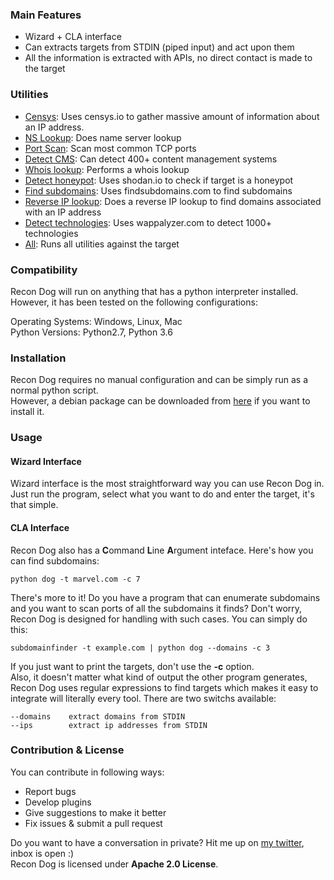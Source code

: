 ### Main Features
- Wizard + CLA interface
- Can extracts targets from STDIN (piped input) and act upon them
- All the information is extracted with APIs, no direct contact is made to the target


### Utilities
- [Censys](https://censys.io/): Uses censys.io to gather massive amount of information about an IP address.
- [NS Lookup](https://hackertarget.com/dns-lookup/): Does name server lookup
- [Port Scan](https://hackertarget.com/tcp-port-scan/): Scan most common TCP ports
- [Detect CMS](https://whatcms.org): Can detect 400+ content management systems
- [Whois lookup](https://hackertarget.com/whois-lookup/): Performs a whois lookup
- [Detect honeypot](https://honeyscore.shodan.io/): Uses shodan.io to check if target is a honeypot
- [Find subdomains](https://findsubdomains.com): Uses findsubdomains.com to find subdomains
- [Reverse IP lookup](https://hackertarget.com/reverse-ip-lookup/): Does a reverse IP lookup to find domains associated with an IP address
- [Detect technologies](https://www.wappalyzer.com): Uses wappalyzer.com to detect 1000+ technologies
- [All](https://github.com/s0md3v/ReconDog): Runs all utilities against the target

### Compatibility
Recon Dog will run on anything that has a python interpreter installed. However, it has been tested on the following configurations:

Operating Systems: Windows, Linux, Mac\
Python Versions: Python2.7, Python 3.6

### Installation
Recon Dog requires no manual configuration and can be simply run as a normal python script.\
However, a debian package can be downloaded from [here](https://github.com/s0md3v/s0md3v.github.io/blob/master/repo/Recon-Dog_2.0_all.deb?raw=true) if you want to install it.

### Usage
#### Wizard Interface
Wizard interface is the most straightforward way you can use Recon Dog in. Just run the program, select what you want to do and enter the target, it's that simple.
#### CLA Interface
Recon Dog also has a **C**ommand **L**ine **A**rgument inteface.
Here's how you can find subdomains:

`python dog -t marvel.com -c 7`

There's more to it! Do you have a program that can enumerate subdomains and you want to scan ports of all the subdomains it finds? Don't worry, Recon Dog is designed for handling with such cases. You can simply do this:

`subdomainfinder -t example.com | python dog --domains -c 3`

If you just want to print the targets, don't use the **-c** option.\
Also, it doesn't matter what kind of output the other program generates, Recon Dog uses regular expressions to find targets which makes it easy to integrate will literally every tool.
There are two switchs available:
```
--domains    extract domains from STDIN
--ips        extract ip addresses from STDIN
```

### Contribution & License
You can contribute in following ways:

- Report bugs
- Develop plugins
- Give suggestions to make it better
- Fix issues & submit a pull request

Do you want to have a conversation in private? Hit me up on [my twitter](https://twitter.com/s0md3v), inbox is open :) \
Recon Dog is licensed under **Apache 2.0 License**.
